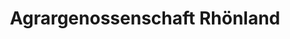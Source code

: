 ---
title: "Agrargenossenschaft Rhönland"
url: /dermbach/agrargenossenschaft-rhoenland-wiesenthaler-strasse/
shop: Treibstoff
---